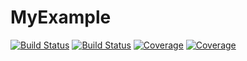 # MyExample

[![Build Status](https://travis-ci.com/lianghao101/MyExample.jl.svg?branch=master)](https://travis-ci.com/lianghao101/MyExample.jl)
[![Build Status](https://ci.appveyor.com/api/projects/status/github/lianghao101/MyExample.jl?svg=true)](https://ci.appveyor.com/project/lianghao101/MyExample-jl)
[![Coverage](https://codecov.io/gh/lianghao101/MyExample.jl/branch/master/graph/badge.svg)](https://codecov.io/gh/lianghao101/MyExample.jl)
[![Coverage](https://coveralls.io/repos/github/lianghao101/MyExample.jl/badge.svg?branch=master)](https://coveralls.io/github/lianghao101/MyExample.jl?branch=master)
